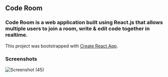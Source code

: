 ## Code Room

### Code Room is a web application built using React.js that allows multiple users to join a room, write & edit code together in realtime.

This project was bootstrapped with [Create React App](https://github.com/facebook/create-react-app).

### Screenshots
![Screenshot (45)](https://user-images.githubusercontent.com/59496980/176413053-5370cc86-7aa7-41b9-acb5-64813dd209d7.png)
